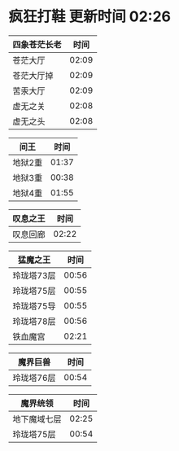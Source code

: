# 疯狂打鞋 更新时间 02:26

| 四象苍茫长老   | 时间    |
|--------|-------|
| 苍茫大厅 | 02:09 |
| 苍茫大厅掉 | 02:09 |
| 苦汞大厅 | 02:09 |
| 虚无之关 | 02:08 |
| 虚无之头 | 02:08 |

| 间王   | 时间    |
|--------|-------|
| 地狱2重 | 01:37 |
| 地狱3重 | 00:38 |
| 地狱4重 | 01:55 |

| 叹息之王   | 时间    |
|--------|-------|
| 叹息回廊 | 02:22 |

| 猛魔之王   | 时间    |
|--------|-------|
| 玲珑塔73层 | 00:56 |
| 玲珑塔75层 | 00:55 |
| 玲珑塔75导 | 00:55 |
| 玲珑塔78层 | 00:56 |
| 铁血魔宫 | 02:21 |

| 魔界巨兽   | 时间    |
|--------|-------|
| 玲珑塔76层 | 00:54 |

| 魔界统领   | 时间    |
|--------|-------|
| 地下魔域七层 | 02:25 |
| 玲珑塔75层 | 00:54 |